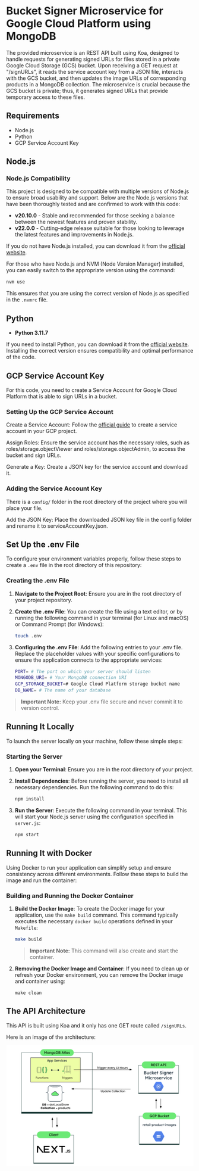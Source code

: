 # Bucket Signer Microservice for Google Cloud Platform using MongoDB

The provided microservice is an REST API built using Koa, designed to handle requests for generating signed URLs for files stored in a private Google Cloud Storage (GCS) bucket. Upon receiving a GET request at "/signURLs", it reads the service account key from a JSON file, interacts with the GCS bucket, and then updates the image URLs of corresponding products in a MongoDB collection. The microservice is crucial because the GCS bucket is private; thus, it generates signed URLs that provide temporary access to these files.

## Requirements

- Node.js
- Python
- GCP Service Account Key

## Node.js

### Node.js Compatibility

This project is designed to be compatible with multiple versions of Node.js to ensure broad usability and support. Below are the Node.js versions that have been thoroughly tested and are confirmed to work with this code:

- **v20.10.0** - Stable and recommended for those seeking a balance between the newest features and proven stability.
- **v22.0.0** - Cutting-edge release suitable for those looking to leverage the latest features and improvements in Node.js.

If you do not have Node.js installed, you can download it from the [official website](https://nodejs.org/en).

For those who have Node.js and NVM (Node Version Manager) installed, you can easily switch to the appropriate version using the command:

```bash
nvm use
```

This ensures that you are using the correct version of Node.js as specified in the `.nvmrc` file.

## Python

- **Python 3.11.7**

If you need to install Python, you can download it from the [official website](https://www.python.org/). Installing the correct version ensures compatibility and optimal performance of the code.

## GCP Service Account Key

For this code, you need to create a Service Account for Google Cloud Platform that is able to sign URLs in a bucket.

### Setting Up the GCP Service Account

Create a Service Account: Follow the [official guide](https://cloud.google.com/iam/docs/service-accounts-create#gcloud) to create a service account in your GCP project.

Assign Roles: Ensure the service account has the necessary roles, such as roles/storage.objectViewer and roles/storage.objectAdmin, to access the bucket and sign URLs.

Generate a Key: Create a JSON key for the service account and download it.

### Adding the Service Account Key

There is a `config/` folder in the root directory of the project where you will place your file.

Add the JSON Key: Place the downloaded JSON key file in the config folder and rename it to serviceAccountKey.json.

## Set Up the .env File

To configure your environment variables properly, follow these steps to create a `.env` file in the root directory of this repository:

### Creating the .env File

1.  **Navigate to the Project Root**: Ensure you are in the root directory of your project repository.

2.  **Create the .env File**: You can create the file using a text editor, or by running the following command in your terminal (for Linux and macOS) or Command Prompt (for Windows):
    ```bash
    touch .env
    ```
3.  **Configuring the .env File**: Add the following entries to your .env file. Replace the placeholder values with your specific configurations to ensure the application connects to the appropriate services:
    ```bash
    PORT= # The port on which your server should listen
    MONGODB_URI= # Your MongoDB connection URI
    GCP_STORAGE_BUCKET=# Google Cloud Platform storage bucket name
    DB_NAME= # The name of your database
    ```

> **Important Note:** Keep your .env file secure and never commit it to version control.

## Running It Locally

To launch the server locally on your machine, follow these simple steps:

### Starting the Server

1. **Open your Terminal**: Ensure you are in the root directory of your project.

2. **Install Dependencies**: Before running the server, you need to install all necessary dependencies. Run the following command to do this:

   ```bash
   npm install
   ```

3. **Run the Server**: Execute the following command in your terminal. This will start your Node.js server using the configuration specified in `server.js`:

   ```bash
   npm start
   ```

## Running It with Docker

Using Docker to run your application can simplify setup and ensure consistency across different environments. Follow these steps to build the image and run the container:

### Building and Running the Docker Container

1. **Build the Docker Image**: To create the Docker image for your application, use the `make build` command. This command typically executes the necessary `docker build` operations defined in your `Makefile`:

   ```bash
   make build
   ```

   > **Important Note:** This command will also create and start the container.

2. **Removing the Docker Image and Container**: If you need to clean up or refresh your Docker environment, you can remove the Docker image and container using:

   ```
   make clean
   ```

## The API Architecture

This API is built using Koa and it only has one GET route called `/signURLs`.

Here is an image of the architecture:

![Architecture Image](img/architecture.png)
